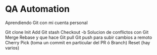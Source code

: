 # QA Automation
Aprendiendo Git con mi cuenta personal

Git clone
Init
Add
Git stash
Checkout -b
Solucion de conflictos con Git Merge
Rebase y que hace
Git pull
Git push para subir cambios a remoto
Cherry Pick (toma un commit en particular del PR ó Branch)
Reset (hay varios)


